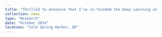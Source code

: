 ```yaml
---
title: "Thrilled to announce that I’ve co-founded the Deep Learning in Genomics Study Group at Hopkins with my friend <a href='https://scholar.google.com/citations?user=2B51EUIAAAAJ&hl=en' target='_blank'>Mahler Revsine</a>! Dive into our <a href='https://drive.google.com/drive/folders/15yCXZd5sCuCwPULc3b7p8X5OK8XqbdNp?usp=drive_link' target='_blank'>study group repository</a> for all meeting materials and my <a href='https://drive.google.com/file/d/1TWSMVFt0FdWuR1GITrUb__AEALJ0Ar7_/view?usp=sharing' target='_blank'>opening talk slides</a>!"
collection: news
type: "Research"
date: "October 2024"
location: "Cold Spring Harbor, NY"
---
```


